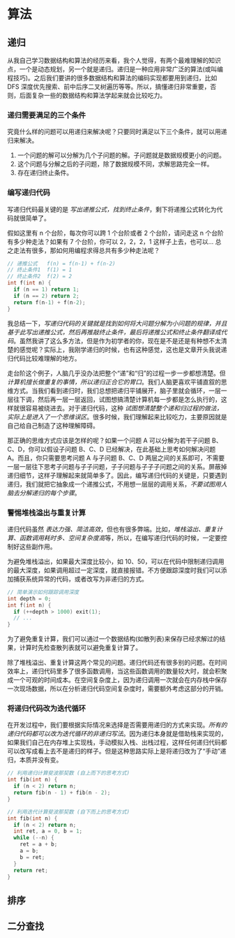 # 算法


## 递归

从我自己学习数据结构和算法的经历来看，我个人觉得，有两个最难理解的知识点，一个是动态规划，另一个就是递归。递归是一种应用非常广泛的算法(或叫编程技巧)。之后我们要讲的很多数据结构和算法的编码实现都要用到递归，比如 DFS 深度优先搜索、前中后序二叉树遍历等等。所以，搞懂递归非常重要，否则，后面复杂一些的数据结构和算法学起来就会比较吃力。

### 递归需要满足的三个条件

究竟什么样的问题可以用递归来解决呢？只要同时满足以下三个条件，就可以用递归来解决。

1. 一个问题的解可以分解为几个子问题的解。子问题就是数据规模更小的问题。
2. 这个问题与分解之后的子问题，除了数据规模不同，求解思路完全一样。
3. 存在递归终止条件。

### 编写递归代码

写递归代码最关键的是 *写出递推公式，找到终止条件*，剩下将递推公式转化为代码就很简单了。

假如这里有 n 个台阶，每次你可以跨 1 个台阶或者 2 个台阶，请问走这 n 个台阶有多少种走法？如果有 7 个台阶，你可以 2，2，2，1 这样子上去，也可以... 总之走法有很多，那如何用编程求得总共有多少种走法呢？

```c
// 递推公式   f(n) = f(n-1) + f(n-2)
// 终止条件1  f(1) = 1
// 终止条件2  f(2) = 2
int f(int n) {
  if (n == 1) return 1;
  if (n == 2) return 2;
  return f(n-1) + f(n-2);
}
```

我总结一下，*写递归代码的关键就是找到如何将大问题分解为小问题的规律，并且基于此写出递推公式，然后再推敲终止条件，最后将递推公式和终止条件翻译成代码*。虽然我讲了这么多方法，但是作为初学者的你，现在是不是还是有种想不太清楚的感觉呢？实际上，我刚学递归的时候，也有这种感觉，这也是文章开头我说递归代码比较难理解的地方。

走台阶这个例子，人脑几乎没办法把整个“递”和“归”的过程一步一步都想清楚。但 *计算机擅长做重复的事情，所以递归正合它的胃口*。我们人脑更喜欢平铺直叙的思维方式。当我们看到递归时，我们总想把递归平铺展开，脑子里就会循环，一层一层往下调，然后再一层一层返回，试图想搞清楚计算机每一步都是怎么执行的，这样就很容易被绕进去。对于递归代码，这种 *试图想清楚整个递和归过程的做法，实际上是进入了一个思维误区*。很多时候，我们理解起来比较吃力，主要原因就是自己给自己制造了这种理解障碍。

那正确的思维方式应该是怎样的呢？如果一个问题 A 可以分解为若干子问题 B、C、D，你可以假设子问题 B、C、D 已经解决，在此基础上思考如何解决问题 A。而且，你只需要思考问题 A 与子问题 B、C、D 两层之间的关系即可，不需要一层一层往下思考子问题与子子问题，子子问题与子子子问题之间的关系。屏蔽掉递归细节，这样子理解起来就简单多了。因此，编写递归代码的关键是，只要遇到递归，我们就把它抽象成一个递推公式，不用想一层层的调用关系，*不要试图用人脑去分解递归的每个步骤*。

### 警惕堆栈溢出与重复计算

递归代码虽然 *表达力强、简洁高效*，但也有很多弊端。比如，*堆栈溢出、重复计算、函数调用耗时多、空间复杂度高*等，所以，在编写递归代码的时候，一定要控制好这些副作用。

为避免堆栈溢出，如果最大深度比较小，如 10、50，可以在代码中限制递归调用的最大深度，如果调用超过一定深度，就直接报错。不方便跟踪深度时我们可以添加捕获系统异常的代码，或者改写为非递归的方式。

```c
// 简单演示如何跟踪调用深度
int depth = 0;
int f(int n) {
  if (++depth > 1000) exit(1);
  // ...
}
```

为了避免重复计算，我们可以通过一个数据结构(如散列表)来保存已经求解过的结果，计算时先检查散列表就可以避免重复计算了。

除了堆栈溢出、重复计算这两个常见的问题。递归代码还有很多别的问题。在时间效率上，递归代码里多了很多函数调用，当这些函数调用的数量较大时，就会积聚成一个可观的时间成本。在空间复杂度上，因为递归调用一次就会在内存栈中保存一次现场数据，所以在分析递归代码空间复杂度时，需要额外考虑这部分的开销。

### 将递归代码改为迭代循环

在开发过程中，我们要根据实际情况来选择是否需要用递归的方式来实现。*所有的递归代码都可以改为迭代循环的非递归写法*。因为递归本身就是借助栈来实现的，如果我们自己在内存堆上实现栈，手动模拟入栈、出栈过程，这样任何递归代码都可以改写成看上去不是递归的样子。但是这种思路实际上是将递归改为了“手动”递归，本质并没有变。

```c
// 利用递归计算斐波那契数 (自上而下的思考方式)
int fib(int n) {
  if (n < 2) return n;
  return fib(n - 1) + fib(n - 2);
}

// 利用迭代计算斐波那契数 (自下而上的思考方式)
int fib(int n) {
  if (n < 2) return n;
  int ret, a = 0, b = 1;
  while (--n) {
    ret = a + b;
    a = b;
    b = ret;
  }
  return ret;
}
```


## 排序


## 二分查找






